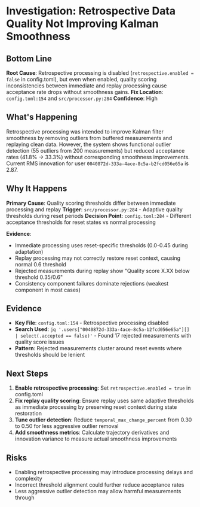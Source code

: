 # Investigation: Retrospective Data Quality Not Improving Kalman Smoothness

## Bottom Line
**Root Cause**: Retrospective processing is disabled (`retrospective.enabled = false` in config.toml), but even when enabled, quality scoring inconsistencies between immediate and replay processing cause acceptance rate drops without smoothness gains.
**Fix Location**: `config.toml:154` and `src/processor.py:284`
**Confidence**: High

## What's Happening
Retrospective processing was intended to improve Kalman filter smoothness by removing outliers from buffered measurements and replaying clean data. However, the system shows functional outlier detection (55 outliers from 200 measurements) but reduced acceptance rates (41.8% → 33.3%) without corresponding smoothness improvements. Current RMS innovation for user `0040872d-333a-4ace-8c5a-b2fcd056e65a` is 2.87.

## Why It Happens
**Primary Cause**: Quality scoring thresholds differ between immediate processing and replay
**Trigger**: `src/processor.py:284` - Adaptive quality thresholds during reset periods
**Decision Point**: `config.toml:284` - Different acceptance thresholds for reset states vs normal processing

**Evidence**:
- Immediate processing uses reset-specific thresholds (0.0-0.45 during adaptation)  
- Replay processing may not correctly restore reset context, causing normal 0.6 threshold
- Rejected measurements during replay show "Quality score X.XX below threshold 0.35/0.6"
- Consistency component failures dominate rejections (weakest component in most cases)

## Evidence
- **Key File**: `config.toml:154` - Retrospective processing disabled
- **Search Used**: `jq '.users["0040872d-333a-4ace-8c5a-b2fcd056e65a"][] | select(.accepted == false)'` - Found 17 rejected measurements with quality score issues
- **Pattern**: Rejected measurements cluster around reset events where thresholds should be lenient

## Next Steps
1. **Enable retrospective processing**: Set `retrospective.enabled = true` in config.toml
2. **Fix replay quality scoring**: Ensure replay uses same adaptive thresholds as immediate processing by preserving reset context during state restoration
3. **Tune outlier detection**: Reduce `temporal_max_change_percent` from 0.30 to 0.50 for less aggressive outlier removal
4. **Add smoothness metrics**: Calculate trajectory derivatives and innovation variance to measure actual smoothness improvements

## Risks
- Enabling retrospective processing may introduce processing delays and complexity
- Incorrect threshold alignment could further reduce acceptance rates
- Less aggressive outlier detection may allow harmful measurements through
